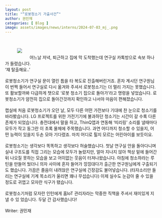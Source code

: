 ```yaml
---
layout: post
title: "“로봇청소기 가출사건”"
author: 권민재
categories: [ Blog ]
image: assets/images/news/interns/2024-07-03_mj_.png
---
```

<br>
<figure style = "float: left; margin-right: 5%; text-align: center">
    <img src="{{site.baseurl}}/assets/images/news/interns/2024-07-03_mj_.png">
</figure>
<br><br>
어느날 저녁, 퇴근하고 집에 막 도착했는데 연구실 카톡방으로 속보 하나가 들렸습니다.<br>
‘쟤 탈출해요..’
<br><br>
로봇청소기가 연구실 문이 열린 틈을 타 복도로 진출해버린거죠. 
혼자 계시던 연구원님이 번쩍 들어서 연구실로 다시 옮겨와 주셔서 로봇청소기는 더 멀리 가지는 못했습니다.
또 활보할까봐 다급하게 챗으로 ‘로봇 청소기 집으로 돌아가’라고 명령을 넣었습니다. 
로봇청소기가 얌전히 집으로 돌아간것까지 확인하고 나서야 마음이 편해졌습니다.
<br><br>
랩실에 처음 로봇청소기가 오던 날, 모두 다른 어떤 가전보다 기대에 찬 눈으로 청소기를 바라봤습니다. 
LG 프로젝트를 위한 가전기기에 불과하던 청소기는 시간이 갈 수록 다른 존재가 되었습니다. 
충전대에서 말을 하고, ThinQ앱과 연동해 ‘띠리링’ 소리를 낼때마다 모두가 작고 동그란 이 초록 물체에 주목했습니다. 
과연 어디까지 청소할 수 있을지, 어떤 능력이 있을지 두손 모아 기다렸죠. 마치 어디로 튈지 모르는 어린아이를 보듯이요.
<br><br>
로봇청소기는 생각보다 똑똑하고 생각보다 허술했습니다. 
첫날 연구실 안을 돌아다니며 실내 구조도를 직접 그리는 모습에 모두가 놀랐지만, 얼마 지나지 않아 책상 밑에 들어간 뒤 나오질 못하는 모습을 보고 어이없는 웃음이 터져나왔습니다. 
아침에 청소하라는 루틴을 만들어 뒀더니 의자 사이에 혼자 들어가 낑낑대다가 출근한 연구원님에게 구출되기도 했습니다. 
가끔은 졸음이 내려앉은 연구실에 긴장감도 불어넣습니다. 
(타자소리만 들리는 연구실에 기계 목소리가 울리면 꽤나 무섭습니다)
이제 실수도 눈감아 줄 수 있을 정도로 귀엽고 모자란 식구가 됐습니다.
<br><br>
로봇청소기처럼 모자란 인턴에게 홈IoT 관리자라는 막중한 직책을 주셔서 재미있게 지낼 수 있
었습니다. 두달 간 감사했습니다!
<br><br>
Writer: 권민재 <br>
